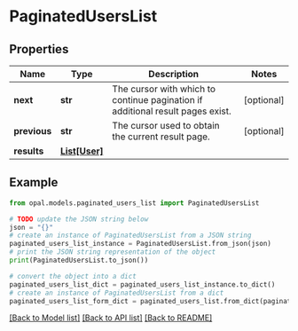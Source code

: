 # PaginatedUsersList


## Properties

Name | Type | Description | Notes
------------ | ------------- | ------------- | -------------
**next** | **str** | The cursor with which to continue pagination if additional result pages exist. | [optional] 
**previous** | **str** | The cursor used to obtain the current result page. | [optional] 
**results** | [**List[User]**](User.md) |  | 

## Example

```python
from opal.models.paginated_users_list import PaginatedUsersList

# TODO update the JSON string below
json = "{}"
# create an instance of PaginatedUsersList from a JSON string
paginated_users_list_instance = PaginatedUsersList.from_json(json)
# print the JSON string representation of the object
print(PaginatedUsersList.to_json())

# convert the object into a dict
paginated_users_list_dict = paginated_users_list_instance.to_dict()
# create an instance of PaginatedUsersList from a dict
paginated_users_list_form_dict = paginated_users_list.from_dict(paginated_users_list_dict)
```
[[Back to Model list]](../README.md#documentation-for-models) [[Back to API list]](../README.md#documentation-for-api-endpoints) [[Back to README]](../README.md)



